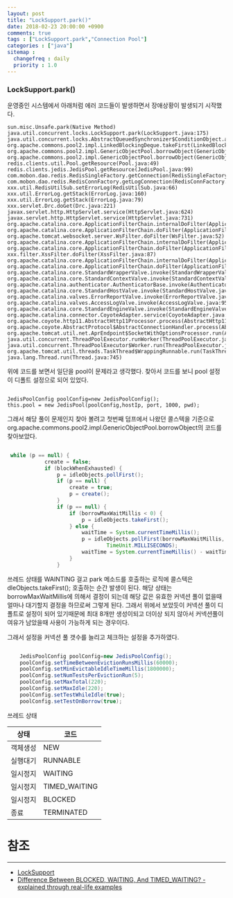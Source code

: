 ```yaml
---
layout: post
title: "LockSupport.park()"
date: 2018-02-23 20:00:00 +0900
comments: true
tags : ["LockSupport.park","Connection Pool"]
categories : ["java"]
sitemap :
  changefreq : daily
  priority : 1.0
---
```


### LockSupport.park()

운영중인 시스템에서 아래처럼 에러 코드들이 발생하면서 장애상황이 발생되기 시작했다.

```
sun.misc.Unsafe.park(Native Method)
java.util.concurrent.locks.LockSupport.park(LockSupport.java:175)
java.util.concurrent.locks.AbstractQueuedSynchronizer$ConditionObject.await(AbstractQueuedSynchronizer.java:2039)
org.apache.commons.pool2.impl.LinkedBlockingDeque.takeFirst(LinkedBlockingDeque.java:524)
org.apache.commons.pool2.impl.GenericObjectPool.borrowObject(GenericObjectPool.java:438)
org.apache.commons.pool2.impl.GenericObjectPool.borrowObject(GenericObjectPool.java:361)
redis.clients.util.Pool.getResource(Pool.java:49)
redis.clients.jedis.JedisPool.getResource(JedisPool.java:99)
com.mobon.dao.redis.RedisSingleFactory.getConnection(RedisSingleFactory.java:133)
com.mobon.dao.redis.RedisConnFactory.getLogConnection(RedisConnFactory.java:79)
xxx.util.RedisUtilSub.setErrorLog(RedisUtilSub.java:66)
xxx.util.ErrorLog.getStack(ErrorLog.java:160)
xxx.util.ErrorLog.getStack(ErrorLog.java:79)
xxx.servlet.Drc.doGet(Drc.java:221)
javax.servlet.http.HttpServlet.service(HttpServlet.java:624)
javax.servlet.http.HttpServlet.service(HttpServlet.java:731)
org.apache.catalina.core.ApplicationFilterChain.internalDoFilter(ApplicationFilterChain.java:303)
org.apache.catalina.core.ApplicationFilterChain.doFilter(ApplicationFilterChain.java:208)
org.apache.tomcat.websocket.server.WsFilter.doFilter(WsFilter.java:52)
org.apache.catalina.core.ApplicationFilterChain.internalDoFilter(ApplicationFilterChain.java:241)
org.apache.catalina.core.ApplicationFilterChain.doFilter(ApplicationFilterChain.java:208)
xxx.filter.XssFilter.doFilter(XssFilter.java:87)
org.apache.catalina.core.ApplicationFilterChain.internalDoFilter(ApplicationFilterChain.java:241)
org.apache.catalina.core.ApplicationFilterChain.doFilter(ApplicationFilterChain.java:208)
org.apache.catalina.core.StandardWrapperValve.invoke(StandardWrapperValve.java:220)
org.apache.catalina.core.StandardContextValve.invoke(StandardContextValve.java:122)
org.apache.catalina.authenticator.AuthenticatorBase.invoke(AuthenticatorBase.java:505)
org.apache.catalina.core.StandardHostValve.invoke(StandardHostValve.java:170)
org.apache.catalina.valves.ErrorReportValve.invoke(ErrorReportValve.java:103)
org.apache.catalina.valves.AccessLogValve.invoke(AccessLogValve.java:956)
org.apache.catalina.core.StandardEngineValve.invoke(StandardEngineValve.java:116)
org.apache.catalina.connector.CoyoteAdapter.service(CoyoteAdapter.java:423)
org.apache.coyote.http11.AbstractHttp11Processor.process(AbstractHttp11Processor.java:1079)
org.apache.coyote.AbstractProtocol$AbstractConnectionHandler.process(AbstractProtocol.java:625)
org.apache.tomcat.util.net.AprEndpoint$SocketWithOptionsProcessor.run(AprEndpoint.java:2459)
java.util.concurrent.ThreadPoolExecutor.runWorker(ThreadPoolExecutor.java:1142)
java.util.concurrent.ThreadPoolExecutor$Worker.run(ThreadPoolExecutor.java:617)
org.apache.tomcat.util.threads.TaskThread$WrappingRunnable.run(TaskThread.java:61)
java.lang.Thread.run(Thread.java:745)

```
위에 코드를 보면서 일단을 pool이 문제라고 생각했다.
찾아서 코드를 보니 pool 설정이 디폴트 설정으로 되어 있었다.

```

JedisPoolConfig poolConfig=new JedisPoolConfig();
this.pool = new JedisPool(poolConfig,hostIp, port, 1000, pwd);

```

그래서 해당 풀이 문제인지 찾아 볼려고 첫번째 덤프에서 나왔던 콜스텍을 기준으로
org.apache.commons.pool2.impl.GenericObjectPool.borrowObject의 코드를 찾아보았다.

```java

 while (p == null) {
            create = false;
            if (blockWhenExhausted) {
                p = idleObjects.pollFirst();
                if (p == null) {
                    create = true;
                    p = create();
                }
                if (p == null) {
                    if (borrowMaxWaitMillis < 0) {
                        p = idleObjects.takeFirst();
                    } else {
                        waitTime = System.currentTimeMillis();
                        p = idleObjects.pollFirst(borrowMaxWaitMillis,
                                TimeUnit.MILLISECONDS);
                        waitTime = System.currentTimeMillis() - waitTime;
                    }
                }

```

쓰레드 상태를 WAINTING 걸고 park 메소드를 호출하는 로직에 콜스텍은 dleObjects.takeFirst(); 호출하는 순간 발생이 된다.
해당 상태는 borrowMaxWaitMillis에 의해서 결정이 되는데 해당 값은 유효한 커넥션 풀이 없을때 얼마나 대기할지 결정을 하므로써 그렇게 된다.
그래서 위에서 보았듯이 커넥션 풀이 디폴트로 설정이 되어 있기때문에 최대 8개만 생성이되고 더이상 되지 않아서
커넥션풀이 여유가 남았을때 사용이 가능하게 되는 경우이다.

그래서 설정을 커넥션 풀 갯수를 늘리고 체크하는 설정을 추가하였다.

```java

    JedisPoolConfig poolConfig=new JedisPoolConfig();
    poolConfig.setTimeBetweenEvictionRunsMillis(60000);
    poolConfig.setMinEvictableIdleTimeMillis(1800000);
    poolConfig.setNumTestsPerEvictionRun(5);
    poolConfig.setMaxTotal(220);
    poolConfig.setMaxIdle(220);
    poolConfig.setTestWhileIdle(true);
    poolConfig.setTestOnBorrow(true);

```
 쓰레드 상태
 
| 상태  | 코드 | 
| --- |  --- | 
| 객체생성 | NEW |  
| 실행대기 | RUNNABLE | 
| 일시정지 | WAITING | 
| 일시정지 | TIMED_WAITING | 
| 일시정지 | BLOCKED | 
| 종료 | TERMINATED |

 
# 참조 
-----
* [LockSupport](https://docs.oracle.com/javase/7/docs/api/java/util/concurrent/locks/LockSupport.html)
* [Difference Between BLOCKED, WAITING, And TIMED_WAITING? - explained through real-life examples](https://dzone.com/articles/difference-between-blocked-waiting-timed-waiting-e)

